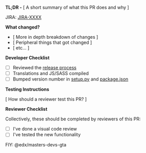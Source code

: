 **TL;DR -** [ A short summary of what this PR does and why ]

JIRA: [JIRA-XXXX](https://openedx.atlassian.net/browse/JIRA-XXXX)

**What changed?**

- [ More in depth breakdown of changes ]
- [ Peripheral things that got changed ]
- [ etc... ]

**Developer Checklist**

- [ ] Reviewed the [release process](./release_process.md)
- [ ] Translations and JS/SASS compiled
- [ ] Bumped version number in [setup.py](../setup.py) and [package.json](../package.json)

**Testing Instructions**

[ How should a reviewer test this PR? ]

**Reviewer Checklist**

Collectively, these should be completed by reviewers of this PR:

- [ ] I've done a visual code review
- [ ] I've tested the new functionality

FIY: @edx/masters-devs-gta
